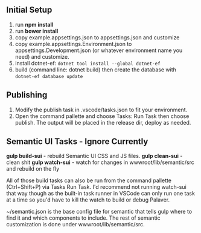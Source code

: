 ## Initial Setup

1) run **npm install**
2) run **bower install**
3) copy example.appsettings.json to appsettings.json and customize
4) copy example.appsettings.Environment.json to appsettings.Development.json (or whatever environment name you need) and customize.
5) install dotnet-ef: `dotnet tool install --global dotnet-ef`
6) build (command line: dotnet build) then create the database with `dotnet-ef database update`

## Publishing

1) Modify the publish task in .vscode/tasks.json to fit your environment.
2) Open the command pallette and choose Tasks: Run Task then choose publish.  The output will be placed in the release dir, deploy as needed.

## Semantic UI Tasks - Ignore Currently

**gulp build-sui** - rebuild Semantic UI CSS and JS files.
**gulp clean-sui** - clean shit
**gulp watch-sui** - watch for changes in wwwroot/lib/semantic/src and rebuild on the fly

All of those build tasks can also be run from the command pallette (Ctrl+Shift+P) via Tasks Run Task.  I'd recommend not running watch-sui that way though as the built-in task runner in VSCode can only run one task at a time so you'd have to kill the watch to build or debug Palaver.

~/semantic.json is the base config file for semantic that tells gulp where to find it and which components to include.  The rest of semantic customization is done under wwwroot/lib/semantic/src.
